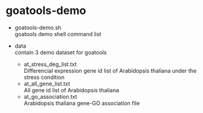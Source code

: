 # goatools-demo

- goatools-demo.sh  
  goatools demo shell command list

- data  
  contain 3 demo dataset for goatools

  - at_stress_deg_list.txt  
    Differencial expression gene id list of Arabidopsis thaliana under the stress condition
  - at_all_gene_list.txt  
    All gene id list of Arabidopsis thaliana
  - at_go_association.txt  
    Arabidopsis thaliana gene-GO association file
